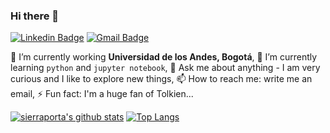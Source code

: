 ### Hi there 👋

<!--
**sierraporta/sierraporta** is a ✨ _special_ ✨ repository because its `README.md` (this file) appears on your GitHub profile.

[![Medium Badge](https://img.shields.io/badge/-@__jessicalim-000000?style=flat&labelColor=000000&logo=Medium&link=https://medium.com/@_jessicalim)](https://medium.com/@_jessicalim)
-->
[![Linkedin Badge](https://img.shields.io/badge/-sierraporta-blue?style=plastic&logo=Linkedin&logoColor=white&link=https://www.linkedin.com/in/david-sierra-porta-7a7191169/)](https://www.linkedin.com/in/david-sierra-porta-7a7191169/)
[![Gmail Badge](https://img.shields.io/badge/-sierraporta-c14438?style=social&logo=Gmail&logoColor=white&link=mailto:sierraporta@gmail.com)](mailto:sierraporta@gmail.com)

🔭 I’m currently working **Universidad de los Andes, Bogotá**, 🌱 I’m currently learning `python` and `jupyter notebook`, 💬 Ask me about anything - I am very curious and I like to explore new things, 📫 How to reach me: write me  an email, ⚡ Fun fact: I'm a huge fan of Tolkien...

[![sierraporta's github stats](https://github-readme-stats.vercel.app/api?username=sierraporta&show_icons=true&theme=radical)](https://github.com/sierraporta)
 [![Top Langs](https://github-readme-stats.vercel.app/api/top-langs/?username=sierraporta&layout=compact&theme=radical)](https://github.com/sierraporta)
